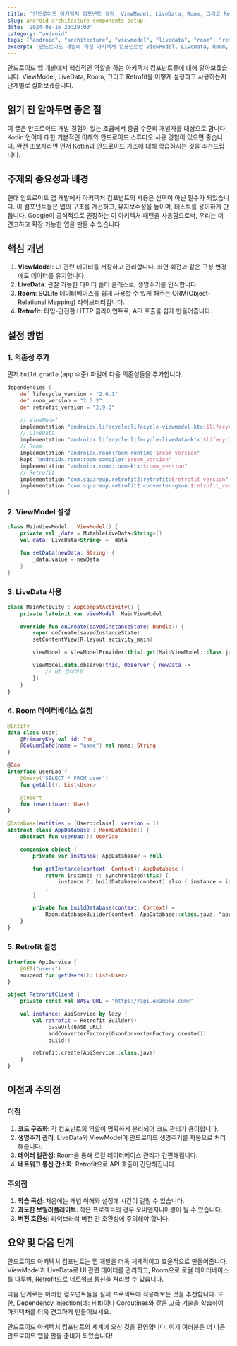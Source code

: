 ```yaml
---
title: '안드로이드 아키텍처 컴포넌트 설정: ViewModel, LiveData, Room, 그리고 Retrofit'
slug: android-architecture-components-setup
date: '2024-08-16 20:29:00'
category: "android"
tags: ["android", "architecture", "viewmodel", "livedata", "room", "retrofit"]
excerpt: '안드로이드 개발의 핵심 아키텍처 컴포넌트인 ViewModel, LiveData, Room, 그리고 Retrofit의 설정 및 사용법을 알아봅니다.'
---
```


안드로이드 앱 개발에서 핵심적인 역할을 하는 아키텍처 컴포넌트들에 대해 알아보겠습니다. ViewModel, LiveData, Room, 그리고 Retrofit을 어떻게 설정하고 사용하는지 단계별로 살펴보겠습니다.

## 읽기 전 알아두면 좋은 점

이 글은 안드로이드 개발 경험이 있는 초급에서 중급 수준의 개발자를 대상으로 합니다. Kotlin 언어에 대한 기본적인 이해와 안드로이드 스튜디오 사용 경험이 있으면 좋습니다. 완전 초보자라면 먼저 Kotlin과 안드로이드 기초에 대해 학습하시는 것을 추천드립니다.

## 주제의 중요성과 배경

현대 안드로이드 앱 개발에서 아키텍처 컴포넌트의 사용은 선택이 아닌 필수가 되었습니다. 이 컴포넌트들은 앱의 구조를 개선하고, 유지보수성을 높이며, 테스트를 용이하게 만듭니다. Google이 공식적으로 권장하는 이 아키텍처 패턴을 사용함으로써, 우리는 더 견고하고 확장 가능한 앱을 만들 수 있습니다.

## 핵심 개념

1. **ViewModel**: UI 관련 데이터를 저장하고 관리합니다. 화면 회전과 같은 구성 변경에도 데이터를 유지합니다.
2. **LiveData**: 관찰 가능한 데이터 홀더 클래스로, 생명주기를 인식합니다.
3. **Room**: SQLite 데이터베이스를 쉽게 사용할 수 있게 해주는 ORM(Object-Relational Mapping) 라이브러리입니다.
4. **Retrofit**: 타입-안전한 HTTP 클라이언트로, API 호출을 쉽게 만들어줍니다.

## 설정 방법

### 1. 의존성 추가

먼저 `build.gradle` (app 수준) 파일에 다음 의존성들을 추가합니다.

```gradle
dependencies {
    def lifecycle_version = "2.6.1"
    def room_version = "2.5.2"
    def retrofit_version = "2.9.0"

    // ViewModel
    implementation "androidx.lifecycle:lifecycle-viewmodel-ktx:$lifecycle_version"
    // LiveData
    implementation "androidx.lifecycle:lifecycle-livedata-ktx:$lifecycle_version"
    // Room
    implementation "androidx.room:room-runtime:$room_version"
    kapt "androidx.room:room-compiler:$room_version"
    implementation "androidx.room:room-ktx:$room_version"
    // Retrofit
    implementation "com.squareup.retrofit2:retrofit:$retrofit_version"
    implementation "com.squareup.retrofit2:converter-gson:$retrofit_version"
}
```

### 2. ViewModel 설정

```kotlin
class MainViewModel : ViewModel() {
    private val _data = MutableLiveData<String>()
    val data: LiveData<String> = _data

    fun setData(newData: String) {
        _data.value = newData
    }
}
```

### 3. LiveData 사용

```kotlin
class MainActivity : AppCompatActivity() {
    private lateinit var viewModel: MainViewModel

    override fun onCreate(savedInstanceState: Bundle?) {
        super.onCreate(savedInstanceState)
        setContentView(R.layout.activity_main)

        viewModel = ViewModelProvider(this).get(MainViewModel::class.java)

        viewModel.data.observe(this, Observer { newData ->
            // UI 업데이트
        })
    }
}
```

### 4. Room 데이터베이스 설정

```kotlin
@Entity
data class User(
    @PrimaryKey val id: Int,
    @ColumnInfo(name = "name") val name: String
)

@Dao
interface UserDao {
    @Query("SELECT * FROM user")
    fun getAll(): List<User>

    @Insert
    fun insert(user: User)
}

@Database(entities = [User::class], version = 1)
abstract class AppDatabase : RoomDatabase() {
    abstract fun userDao(): UserDao

    companion object {
        private var instance: AppDatabase? = null

        fun getInstance(context: Context): AppDatabase {
            return instance ?: synchronized(this) {
                instance ?: buildDatabase(context).also { instance = it }
            }
        }

        private fun buildDatabase(context: Context) =
            Room.databaseBuilder(context, AppDatabase::class.java, "app-database").build()
    }
}
```

### 5. Retrofit 설정

```kotlin
interface ApiService {
    @GET("users")
    suspend fun getUsers(): List<User>
}

object RetrofitClient {
    private const val BASE_URL = "https://api.example.com/"

    val instance: ApiService by lazy {
        val retrofit = Retrofit.Builder()
            .baseUrl(BASE_URL)
            .addConverterFactory(GsonConverterFactory.create())
            .build()

        retrofit.create(ApiService::class.java)
    }
}
```

## 이점과 주의점

### 이점
1. **코드 구조화**: 각 컴포넌트의 역할이 명확하게 분리되어 코드 관리가 용이합니다.
2. **생명주기 관리**: LiveData와 ViewModel이 안드로이드 생명주기를 자동으로 처리해줍니다.
3. **데이터 일관성**: Room을 통해 로컬 데이터베이스 관리가 간편해집니다.
4. **네트워크 통신 간소화**: Retrofit으로 API 호출이 간단해집니다.

### 주의점
1. **학습 곡선**: 처음에는 개념 이해와 설정에 시간이 걸릴 수 있습니다.
2. **과도한 보일러플레이트**: 작은 프로젝트의 경우 오버엔지니어링이 될 수 있습니다.
3. **버전 호환성**: 라이브러리 버전 간 호환성에 주의해야 합니다.

## 요약 및 다음 단계

안드로이드 아키텍처 컴포넌트는 앱 개발을 더욱 체계적이고 효율적으로 만들어줍니다. ViewModel과 LiveData로 UI 관련 데이터를 관리하고, Room으로 로컬 데이터베이스를 다루며, Retrofit으로 네트워크 통신을 처리할 수 있습니다.

다음 단계로는 이러한 컴포넌트들을 실제 프로젝트에 적용해보는 것을 추천합니다. 또한, Dependency Injection(예: Hilt)이나 Coroutines와 같은 고급 기술을 학습하여 아키텍처를 더욱 견고하게 만들어보세요.

안드로이드 아키텍처 컴포넌트의 세계에 오신 것을 환영합니다. 이제 여러분은 더 나은 안드로이드 앱을 만들 준비가 되었습니다!
